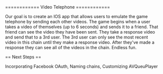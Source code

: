 ============ Video Telephone ============

Our goal is to create an IOS app that allows users to emulate the game telephone by sending each other videos. The game begins when a user takes a video of themselves (up to 6 seconds) and sends it to a friend. That friend can see the video they have been sent. They take a response video and send that to a 3rd user. The 3rd user can only see the most recent video in this chain until they make a response video. After they've made a response they can see all of the videos in the chain. Endless fun.



== Next Steps ==

Incorporating Facebook OAuth, Naming chains, Customizing AVQueuPlayer
